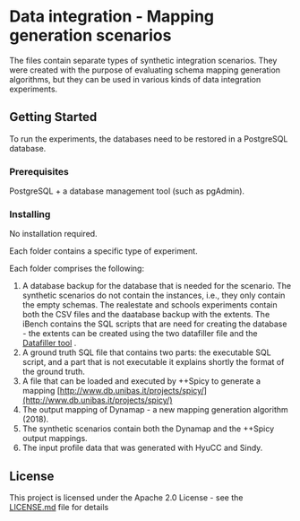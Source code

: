 # Data integration - Mapping generation scenarios

The files contain separate types of synthetic integration scenarios. They were created with the purpose of evaluating schema mapping generation algorithms, but they can be used in various kinds of data integration  experiments.

## Getting Started

To run the experiments, the databases need to be restored in a PostgreSQL database.

### Prerequisites

PostgreSQL + a database management tool (such as pgAdmin).

### Installing

No installation required.

Each folder contains a specific type of experiment. 

Each folder comprises the following:
1. A database backup for the database that is needed for the scenario. The synthetic scenarios do not contain the instances, i.e., they only contain the empty schemas. The realestate and schools experiments contain both the CSV files and the daatabase backup with the extents. The iBench contains the SQL scripts that are need for creating the database - the extents can be created using the two datafiller file and the [Datafiller tool](https://www.cri.ensmp.fr/people/coelho/datafiller.html) .
2. A ground truth SQL file that contains two parts: the executable SQL script, and a part that is not executable it explains shortly the format of the ground truth.
3. A file that can be loaded and executed by ++Spicy to generate a mapping [http://www.db.unibas.it/projects/spicy/](http://www.db.unibas.it/projects/spicy/)
4. The output mapping of Dynamap - a new mapping generation algorithm (2018). 
5. The synthetic scenarios contain both the Dynamap and the ++Spicy output mappings.
6. The input profile data that was generated with HyuCC and Sindy.


## License

This project is licensed under the Apache 2.0 License - see the [LICENSE.md](LICENSE.md) file for details


